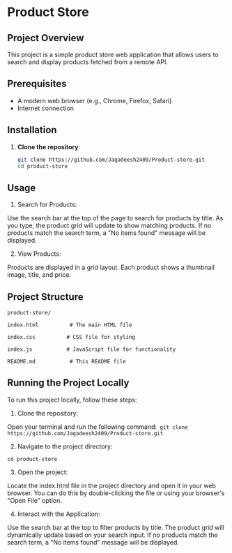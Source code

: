 # Product Store

## Project Overview
This project is a simple product store web application that allows users to search and display products fetched from a remote API.

## Prerequisites
- A modern web browser (e.g., Chrome, Firefox, Safari)
- Internet connection

## Installation
1. **Clone the repository**:
   ```bash
   git clone https://github.com/Jagadeesh2409/Product-store.git
   cd product-store
   
## Usage
1. Search for Products:

Use the search bar at the top of the page to search for products by title.
As you type, the product grid will update to show matching products.
If no products match the search term, a "No items found" message will be displayed.

2. View Products:

Products are displayed in a grid layout.
Each product shows a thumbnail image, title, and price.

## Project Structure
```
product-store/

index.html          # The main HTML file

index.css          # CSS file for styling

index.js           # JavaScript file for functionality

README.md           # This README file
```
   
## Running the Project Locally

To run this project locally, follow these steps:

1. Clone the repository:

Open your terminal and run the following command:```
git clone https://github.com/Jagadeesh2409/Product-store.git```


2. Navigate to the project directory:

```cd product-store```

3. Open the project:

Locate the index.html file in the project directory and open it in your web browser.
You can do this by double-clicking the file or using your browser's "Open File" option.

4. Interact with the Application:

Use the search bar at the top to filter products by title.
The product grid will dynamically update based on your search input.
If no products match the search term, a "No items found" message will be displayed.
